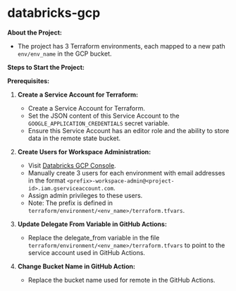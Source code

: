 # databricks-gcp

**About the Project:**
- The project has 3 Terraform environments, each mapped to a new path `env/env_name` in the GCP bucket.

**Steps to Start the Project:**

**Prerequisites:**
1. **Create a Service Account for Terraform:**
   - Create a Service Account for Terraform.
   - Set the JSON content of this Service Account to the `GOOGLE_APPLICATION_CREDENTIALS` secret variable.
   - Ensure this Service Account has an editor role and the ability to store data in the remote state bucket.

1. **Create Users for Workspace Administration:**
   - Visit [Databricks GCP Console](https://accounts.gcp.databricks.com/users).
   - Manually create 3 users for each environment with email addresses in the format `<prefix>-workspace-admin@<project-id>.iam.gserviceaccount.com`.
   - Assign admin privileges to these users.
   - Note: The prefix is defined in `terraform/environment/<env_name>/terraform.tfvars`.

1. **Update Delegate From Variable in GitHub Actions:**

    - Replace the delegate_from variable in the file `terraform/environment/<env_name>/terraform.tfvars` to point to the service account used in GitHub Actions.

4. **Change Bucket Name in GitHub Action:**
   - Replace the bucket name used for remote in the GitHub Actions.
